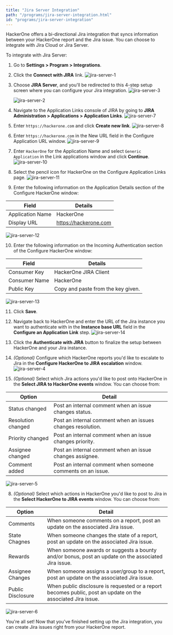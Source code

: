 ```yaml
---
title: "Jira Server Integration"
path: "/programs/jira-server-integration.html"
id: "programs/jira-server-integration"
---
```


HackerOne offers a bi-directional Jira integration that syncs information between your HackerOne report and the Jira issue. You can choose to integrate with Jira Cloud or Jira Server. 

To integrate with Jira Server:
1. Go to **Settings > Program > Integrations**.
2. Click the **Connect with JIRA** link.
   ![jira-server-1](./images/jira-server-1.png)

3. Choose **JIRA Server**, and you'll be redirected to this 4-step setup screen where you can configure your Jira integration.
   ![jira-server-3](./images/jira-server-3.png)

   ![jira-server-2](./images/jira-server-2.png)
   
4. Navigate to the Application Links console of JIRA by going to **JIRA Administration > Applications > Application Links**. 
   ![jira-server-7](./images/jira-server-7.png)
5. Enter `https://hackerone.com` and click **Create new link**. 
   ![jira-server-8](./images/jira-server-8.png)
6. Enter `https://hackerone.com` in the New URL field in the Configure Application URL window. 
   ![jira-server-9](./images/jira-server-9.png)
7. Enter `HackerOne` for the Application Name and select `Generic Application` in the Link applications window and click **Continue**. 
   ![jira-server-10](./images/jira-server-10.png)
8.  Select the pencil icon for HackerOne on the Configure Application Links page. 
   ![jira-server-11](./images/jira-server-11.png)
9. Enter the following information on the Application Details section of the Configure HackerOne window:

Field | Details
----- | ---------
Application Name | HackerOne
Display URL | https://hackerone.com

![jira-server-12](./images/jira-server-12.png)

10. Enter the following information on the Incoming Authentication section of the Configure HackerOne window:

Field | Details
----- | --------
Consumer Key | HackerOne JIRA Client
Consumer Name | HackerOne
Public Key | Copy and paste from the key given. 

![jira-server-13](./images/jira-server-13.png)

11. Click **Save**. 
12. Navigate back to HackerOne and enter the URL of the Jira instance you want to authenticate with in the **Instance base URL** field in the **Configure an Application Link** step. 
   ![jira-server-14](./images/jira-server-14.png)
13. Click the **Authenticate with JIRA** button to finalize the setup between HackerOne and your Jira instance. 
14. *(Optional)* Configure which HackerOne reports you'd like to escalate to Jira in the **Configure HackerOne to JIRA escalation** window.
   ![jira-server-4](./images/jira-server-4.png)

15. *(Optional)* Select which Jira actions you'd like to post onto HackerOne in the **Select JIRA to HackerOne events** window. You can choose from:

Option | Detail
------ | -------
Status changed | Post an internal comment when an issue changes status.
Resolution changed | Post an internal comment when an issues changes resolution.
Priority changed | Post an internal comment when an issue changes priority.
Assignee changed | Post an internal comment when an issue changes assignee.
Comment added | Post an internal comment when someone comments on an issue. 

   ![jira-server-5](./images/jira-server-5.png)
   
8. *(Optional)* Select which actions in HackerOne you'd like to post to Jira in the **Select HackerOne to JIRA events** window. You can choose from:

Option | Detail
------ | -------
Comments | When someone comments on a report, post an update on the associated Jira issue.
State Chagnes | When someone changes the state of a report, post an update on the associated Jira issue.
Rewards | When someone awards or suggests a bounty and/or bonus, post an update on the associated Jira issue.
Assignee Changes | When someone assigns a user/group to a report, post an update on the associated Jira issue.
Public Disclosure | When public disclosure is requested or a report becomes public, post an update on the associated Jira issue. 

   ![jira-server-6](./images/jira-server-6.png)

You're all set! Now that you've finished setting up the Jira integration, you can create Jira issues right from your HackerOne report. 
